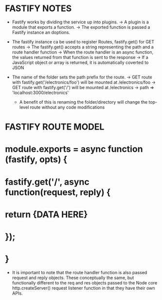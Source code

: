 # FASTIFY NOTES

* Fastify works by dividing the service up into plugins. 
    -> A plugin is a module that exports a function. 
    -> The exported function is passed a Fastify instance an doptions.
    
* The fastify instance ca be used to register Routes, fastify.get() for GET routes
    -> The fastify.get() accepts a string representing the path and a route handler function
    -> When the route handler is an async function, the values returned from that function is sent to the response
    -> If a JavaScript object or array is returned, it is automatically coverted to JSON

* The name of the folder sets the path prefix for the route. 
    -> GET route with fastify.get('/electronics/foo') will be mounted at /electronics/foo
    -> GET route with fastify.get('/') will be mounted at /electronics -> path => 'localhost:3000/electronics'
    * A benefit of this is renaming the folder/directory will change the top-level route without any code modifications

# FASTIFY ROUTE MODEL

# module.exports = async function (fastify, opts) {
#     fastify.get('/', async function(request, reply) {
#         return {DATA HERE}
#     });
# }

* It is important to note that the route handler function is also passed request and reply objects. These
    conceptually the same, but functionally different to the req and res objects passed to the Node core http.createServer()
    request listener function in that they have their own APIs.


